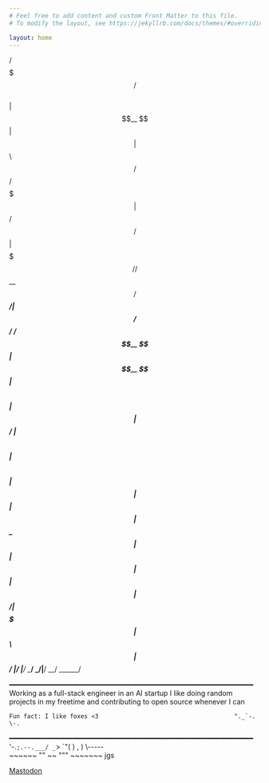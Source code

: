 ```yaml
---
# Feel free to add content and custom Front Matter to this file.
# To modify the layout, see https://jekyllrb.com/docs/themes/#overriding-theme-defaults

layout: home
---
```

 

 /$$$$$$$                      /$$                
| $$__  $$                    | $$                
| $$  \ $$  /$$$$$$   /$$$$$$$| $$   /$$  /$$$$$$ 
| $$$$$$$/ /$$__  $$ /$$_____/| $$  /$$/ /$$__  $$
| $$__  $$| $$  \ $$| $$      | $$$$$$/ | $$  \ $$
| $$  \ $$| $$  | $$| $$      | $$_  $$ | $$  | $$
| $$  | $$|  $$$$$$/|  $$$$$$$| $$ \  $$|  $$$$$$/
|__/  |__/ \______/  \_______/|__/  \__/ \______/ 
                                                  
                                                  
━━━━━━━━━━━━━━━━━━━━━━━━━━━━━━━━━━━━━━━━━━━━━━━━━━━━━━━━━━
    Working as a full-stack engineer in an AI startup
    I like doing random projects in my freetime and 
    contributing to open source whenever I can
    
    Fun fact: I like foxes <3                                      "._`-.          \-.
━━━━━━━━━━━━━━━━━━━━━━━━━━━━━━━━━━━━━━━━━━━━━━━━━━━━━━━━━━            '-.`;.--.___/ _`>
                                                                        `"( )    , )
                                                                           \\----\-\
                                                                     ~~~~~~ "" ~~ """ ~~~~~~~
                                                                  jgs


   
<a rel="me" href="https://meow.social/@rocko">Mastodon</a>
